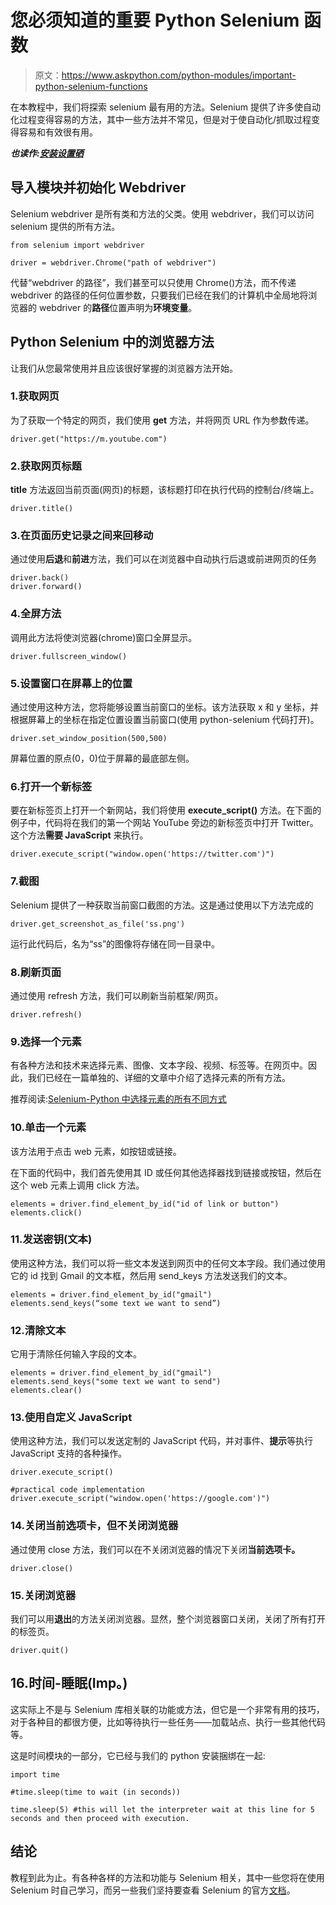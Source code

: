 # 您必须知道的重要 Python Selenium 函数

> 原文：<https://www.askpython.com/python-modules/important-python-selenium-functions>

在本教程中，我们将探索 selenium 最有用的方法。Selenium 提供了许多使自动化过程变得容易的方法，其中一些方法并不常见，但是对于使自动化/抓取过程变得容易和有效很有用。

***也读作:[安装设置硒](https://www.askpython.com/python-modules/selenium-introduction-and-setup)***

## 导入模块并初始化 Webdriver

Selenium webdriver 是所有类和方法的父类。使用 webdriver，我们可以访问 selenium 提供的所有方法。

```
from selenium import webdriver

driver = webdriver.Chrome("path of webdriver")

```

代替“webdriver 的路径”，我们甚至可以只使用 Chrome()方法，而不传递 webdriver 的路径的任何位置参数，只要我们已经在我们的计算机中全局地将浏览器的 webdriver 的**路径**位置声明为**环境变量**。

## Python Selenium 中的浏览器方法

让我们从您最常使用并且应该很好掌握的浏览器方法开始。

### 1.获取网页

为了获取一个特定的网页，我们使用 **get** 方法，并将网页 URL 作为参数传递。

```
driver.get("https://m.youtube.com")

```

### 2.获取网页标题

**title** 方法返回当前页面(网页)的标题，该标题打印在执行代码的控制台/终端上。

```
driver.title()

```

### 3.在页面历史记录之间来回移动

通过使用**后退**和**前进**方法，我们可以在浏览器中自动执行后退或前进网页的任务

```
driver.back()
driver.forward()

```

### 4.全屏方法

调用此方法将使浏览器(chrome)窗口全屏显示。

```
driver.fullscreen_window()

```

### 5.设置窗口在屏幕上的位置

通过使用这种方法，您将能够设置当前窗口的坐标。该方法获取 x 和 y 坐标，并根据屏幕上的坐标在指定位置设置当前窗口(使用 python-selenium 代码打开)。

```
driver.set_window_position(500,500)

```

屏幕位置的原点(0，0)位于屏幕的最底部左侧。

### 6.打开一个新标签

要在新标签页上打开一个新网站，我们将使用 **execute_script()** 方法。在下面的例子中，代码将在我们的第一个网站 YouTube 旁边的新标签页中打开 Twitter。这个方法**需要 JavaScript** 来执行。

```
driver.execute_script("window.open('https://twitter.com')")

```

### 7.截图

Selenium 提供了一种获取当前窗口截图的方法。这是通过使用以下方法完成的

```
driver.get_screenshot_as_file('ss.png')

```

运行此代码后，名为“ss”的图像将存储在同一目录中。

### 8.刷新页面

通过使用 refresh 方法，我们可以刷新当前框架/网页。

```
driver.refresh()

```

### 9.选择一个元素

有各种方法和技术来选择元素、图像、文本字段、视频、标签等。在网页中。因此，我们已经在一篇单独的、详细的文章中介绍了选择元素的所有方法。

推荐阅读:[Selenium-Python 中选择元素的所有不同方式](#)

### 10.单击一个元素

该方法用于点击 web 元素，如按钮或链接。

在下面的代码中，我们首先使用其 ID 或任何其他选择器找到链接或按钮，然后在这个 web 元素上调用 click 方法。

```
elements = driver.find_element_by_id("id of link or button")
elements.click()

```

### 11.发送密钥(文本)

使用这种方法，我们可以将一些文本发送到网页中的任何文本字段。我们通过使用它的 id 找到 Gmail 的文本框，然后用 send_keys 方法发送我们的文本。

```
elements = driver.find_element_by_id("gmail")
elements.send_keys(“some text we want to send”)

```

### 12.清除文本

它用于清除任何输入字段的文本。

```
elements = driver.find_element_by_id("gmail")
elements.send_keys("some text we want to send")
elements.clear()

```

### 13.使用自定义 JavaScript

使用这种方法，我们可以发送定制的 JavaScript 代码，并对事件、**提示**等执行 JavaScript 支持的各种操作。

```
driver.execute_script()

#practical code implementation
driver.execute_script("window.open('https://google.com')")

```

### 14.关闭当前选项卡，但不关闭浏览器

通过使用 close 方法，我们可以在不关闭浏览器的情况下关闭**当前选项卡。**

```
driver.close()

```

### 15.关闭浏览器

我们可以用**退出**的方法关闭浏览器。显然，整个浏览器窗口关闭，关闭了所有打开的标签页。

```
driver.quit()

```

## 16.时间-睡眠(Imp。)

这实际上不是与 Selenium 库相关联的功能或方法，但它是一个非常有用的技巧，对于各种目的都很方便，比如等待执行一些任务——加载站点、执行一些其他代码等。

这是时间模块的一部分，它已经与我们的 python 安装捆绑在一起:

```
import time

#time.sleep(time to wait (in seconds))

time.sleep(5) #this will let the interpreter wait at this line for 5 seconds and then proceed with execution.

```

## 结论

教程到此为止。有各种各样的方法和功能与 Selenium 相关，其中一些您将在使用 Selenium 时自己学习，而另一些我们坚持要查看 Selenium 的官方[文档](https://www.selenium.dev/documentation/)。